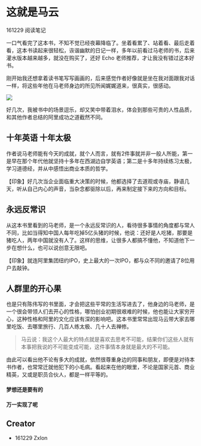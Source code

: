 # 这就是马云
161229 阅读笔记

一口气看完了这本书，不知不觉已经夜幕降临了。坐着看累了、站着看、最后走着看，这本书读起来很轻松，诙谐幽默的日记一样，多年以前看过马老师的书，后来灌水版本越来越多，就没在购买了，还好 Echo 老师推荐，才让我没有错过这本好书。

刚开始我还想拿着读书笔写写画画的，后来感觉作者好像就是坐在我对面跟我对话一样，将这些年他在马老师身边的所见所闻娓娓道来，很真实，很感动。

![](http://wx4.sinaimg.cn/mw690/83a98329ly1fb7sv2hef6j22io1w01ky.jpg)

好几次，我被书中的场景逗乐，却又笑中带着泪水，体会到那些可贵的人性品质，和其他作者总结的阿里成功之道截然不同。

## 十年英语 十年太极

作者说马老师能有今天的成就，就个人而言，就有2件事就并非一般人所能，第一是早在那个年代他就坚持十多年在西湖边自学英语；第二是十多年持续练习太极，学习道德经，并从中感悟出商业本质的哲学。

【印象】好几次当企业面临重大决策的时候，他都选择了去道观或寺庙，静语几天，听从自己内心的声音，当杂念都驱除以后，再来制定接下来的方向和目标。


## 永远反常识

从这本书里看到的马老师，是一个永远反常识的人，看待很多事情的角度都与常人不同，比如当得知中国人每年吃掉5亿头猪的时候，他说：还好是人吃猪，那要是猪吃人，两年中国就没有人了。这样的思维，让很多人都搞不懂他，不知道他下一步在想什么，也可以说创意无限吧。

【印象】就连阿里集团纽约IPO，史上最大的一次IPO，都与众不同的邀请了8位用户去敲钟。


## 人群里的开心果

也是只有陈伟写的书里面，才会把这些平常的生活写进去了，他身边的马老师，是一个很会带领人们去开心的性格，哪怕创业初期很艰难的时候，他也能让大家穷开心，这种性格和阿里的文化应该有深的影响吧。这本书里常常出现马云带大家去哪里吃饭、去哪里旅行、几百人练太极、几十人去禅修。

> 马云说：我这个人最大的特点就是喜欢去思考不可能，结果你们这些人就有本事把我说的不可能变成可能，这件事情本身就是最大的不可能。

由此可以看出他不论有多大的成就，依然很尊重身边的同事和朋友，即便是对待本书作者，也常常迁就他犯下的小毛病。看起来在他的眼里，不论是国家元首、商业精英，又或是职员合伙人，都是一样平等的。

#### 梦想还是要有的
#### 万一实现了呢


## Creator

- 161229 Zxlon

